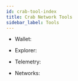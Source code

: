 ```yaml
---
id: crab-tool-index
title: Crab Network Tools
sidebar_label: Tools
---
```


- Wallet: 

- Explorer: 
- Telemetry: 
- Networks: 

